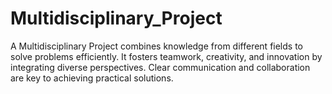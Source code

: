 # Multidisciplinary_Project
A Multidisciplinary Project combines knowledge from different fields to solve problems efficiently. It fosters teamwork, creativity, and innovation by integrating diverse perspectives. Clear communication and collaboration are key to achieving practical solutions.
